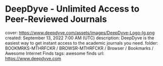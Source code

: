 # DeepDyve - Unlimited Access to Peer-Reviewed Journals

cover: https://www.deepdyve.com/assets/images/DeepDyve-Logo-lg.png
created: September 13, 2022 7:00 AM (UTC)
description: DeepDyve is the easiest way to get instant access to the academic journals you need.
folder: BOOKMRKS-MTHRFCKR / BROWSR-MTHRFCKR / Browser / Bookmarks / Awesome Internet Finds
tags: awesome finds
url: https://www.deepdyve.com